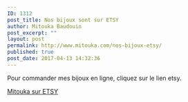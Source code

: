 ```yaml
---
ID: 1312
post_title: Nos bijoux sont sur ETSY
author: Mitouka Baudouin
post_excerpt: ""
layout: post
permalink: http://www.mitouka.com/nos-bijoux-etsy/
published: true
post_date: 2017-04-13 14:32:36
---
```

Pour commander mes bijoux en ligne, cliquez sur le lien etsy.

<a href="https://www.etsy.com/ca-fr/shop/MitoukaBijoux">Mitouka sur ETSY</a>